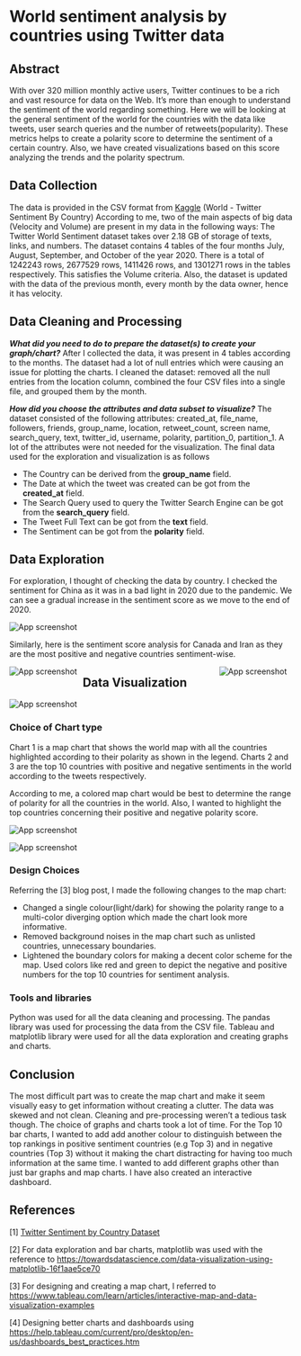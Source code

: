 # World sentiment analysis by countries using Twitter data

## Abstract
With over 320 million monthly active users, Twitter continues to be a rich and vast resource for data on the Web. It’s more than enough to understand the sentiment of the world regarding something. Here we will be looking at the general sentiment of the world for the countries with the data like tweets, user search queries and the number of retweets(popularity). These metrics helps to create a polarity score to determine the sentiment of a certain country. Also, we have created visualizations based on this score analyzing the trends and the polarity spectrum.

## Data Collection
The data is provided in the CSV format from [Kaggle](https://www.kaggle.com/wjia26/twittersentimentbycountry) (World - Twitter Sentiment By Country)
According to me, two of the main aspects of big data (Velocity and Volume) are present in my data in the following ways:
The Twitter World Sentiment dataset takes over 2.18 GB of storage of texts, links, and numbers. The dataset contains 4 tables of the four months July, August, September, and October of the year 2020. There is a total of 1242243 rows, 2677529 rows, 1411426 rows, and 1301271 rows in the tables respectively. This satisfies the Volume criteria.
Also, the dataset is updated with the data of the previous month, every month by the data owner, hence it has velocity. 

## Data Cleaning and Processing
***What did you need to do to prepare the dataset(s) to create your graph/chart?***
After I collected the data, it was present in 4 tables according to the months. The dataset had a lot of null entries which were causing an issue for plotting the charts. I cleaned the dataset: removed all the null entries from the location column, combined the four CSV files into a single file, and grouped them by the month.

***How did you choose the attributes and data subset to visualize?***
The dataset consisted of the following attributes: created_at, file_name, followers, friends, group_name, location, retweet_count, screen name, search_query, text, twitter_id, username, polarity, partition_0, partition_1. A lot of the attributes were not needed for the visualization. The final data used for the exploration and visualization is as follows
* The Country can be derived from the **group_name** field.
* The Date at which the tweet was created can be got from the **created_at** field.
* The Search Query used to query the Twitter Search Engine can be got from the **search_query** field.
* The Tweet Full Text can be got from the **text** field.
* The Sentiment can be got from the **polarity** field.

## Data Exploration
For exploration, I thought of checking the data by country. I checked the sentiment for China as it was in a bad light in 2020 due to the pandemic. We can see a gradual increase in the sentiment score as we move to the end of 2020.

<img src="CanadaSentimentAnalysis.jpg"
     alt="App screenshot"
     style="float: center; margin-right: 10px;" />

Similarly, here is the sentiment score analysis for Canada and Iran as they are the most positive and negative countries sentiment-wise.

<img src="ChinaSentimentAnalysis.jpg"
     alt="App screenshot"
     style="float: left; margin-right: 10px;" /> <img src="IranSentimentAnalysis.jpg"
     alt="App screenshot"
     style="float: right; margin-right: 10px;" />
     

## Data Visualization

<img src="MapWorldSentimentAnalysis.png"
     alt="App screenshot"
     style="float: center; margin-right: 10px;" />


### Choice of Chart type

Chart 1 is a map chart that shows the world map with all the countries highlighted according to their polarity as shown in the legend. Charts 2 and 3 are the top 10 countries with positive and negative sentiments in the world according to the tweets respectively.

According to me, a colored map chart would be best to determine the range of polarity for all the countries in the world. Also, I wanted to highlight the top countries concerning their positive and negative polarity score.


<img src="Top10CountriesWithPositiveSentiment.png"
     alt="App screenshot"
     style="float: center; margin-right: 10px;" />

<img src="Top10CountriesWithNegativeSentiment.png"
     alt="App screenshot"
     style="float: center; margin-right: 10px;" />

### Design Choices
Referring the [3] blog post, I made the following changes to the map chart:
- Changed a single colour(light/dark) for showing the polarity range to a multi-color diverging option which made the chart look more informative.
- Removed background noises in the map chart such as unlisted countries, unnecessary boundaries.
- Lightened the boundary colors for making a decent color scheme for the map.
Used colors like red and green to depict the negative and positive numbers for the top 10 countries for sentiment analysis.

### Tools and libraries
Python was used for all the data cleaning and processing. The pandas library was used for processing the data from the CSV file.
Tableau and matplotlib library were used for all the data exploration and creating graphs and charts.

## Conclusion
The most difficult part was to create the map chart and make it seem visually easy to get information without creating a clutter. The data was skewed and not clean. Cleaning and pre-processing weren’t a tedious task though. The choice of graphs and charts took a lot of time.
For the Top 10 bar charts, I wanted to add add another colour to distinguish between the top rankings in positive sentiment countries (e.g Top 3) and in negative countries (Top 3) without it making the chart distracting for having too much information at the same time. I wanted to add different graphs other than just bar graphs and map charts. I have also created an interactive dashboard.

## References
[1] [Twitter Sentiment by Country Dataset](https://www.kaggle.com/wjia26/twittersentimentbycountry)

[2] For data exploration and bar charts, matplotlib was used with the reference to 
https://towardsdatascience.com/data-visualization-using-matplotlib-16f1aae5ce70

[3] For designing and creating a map chart, I referred to 
https://www.tableau.com/learn/articles/interactive-map-and-data-visualization-examples

[4] Designing better charts and dashboards using
 https://help.tableau.com/current/pro/desktop/en-us/dashboards_best_practices.htm